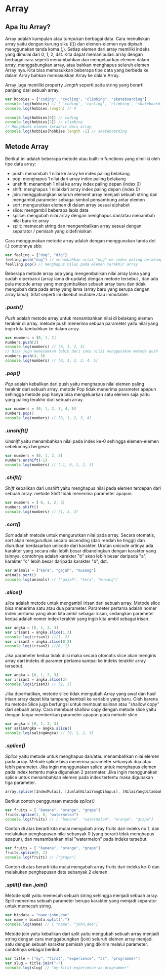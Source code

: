 # Array

## Apa itu Array?
Array adalah kumpulan atau tumpukan berbagai data. Cara menuliskan array yaitu dengan kurung siku ([]) dan elemen-elemen nya dipisah menggunakan tanda koma (,). Setiap elemen dari array memiliki indeks yang dimulai dari 0, 1, 2, dst. Kita dapat memanipulasi array dengan berbagai cara seperti menambahkan dan mengeluarkan elemen dalam array, menggabungkan array, atau bahkan menghapus seluruh elemen Array nya. Kita bisa memasukkan beberapa tipe data yang berbeda ke dalam Array bahkan memasukkan Array ke dalam Array.

Array juga memiliki property *.length* seperti pada string yang berarti panjang dari sebuah array.

```js
var hobbies = ["coding", "cycling", "climbing", "skateboarding"] 
console.log(hobbies) // [ 'coding', 'cycling', 'climbing', 'skateboarding' ]
console.log(hobbies.length) // 4 
 
console.log(hobbies[0]) // coding
console.log(hobbies[2]) // climbing
// Mengakses elemen terakhir dari array
console.log(hobbies[hobbies.length -1] // skateboarding
```

## Metode Array
Berikut ini adalah beberapa metode atau built-in functions yang dimiliki oleh tipe data array:
- push: menambah 1 nilai ke array ke index paling belakang
- pop: menghapus 1 nilai dari array index paling belakang
- unshift: menambah 1 nilai ke array index paling depan (index 0)
- shift: menghapus 1 nilai dari array index paling depan (index 0)
- join: menggabungkan seluruh element array menjadi sebuah string dan mengambil parameter sebagai simbol penyambung antar elemen
- sort: mengurutkan elemen di dalam array sesuai alphabet
- slice: mengambil beberapa lapis data
- splice: mengubah nilai array dengan menghapus dan/atau menambah nilai baru ke array
- split: memecah string dan mengembalikan array sesuai dengan separator / pemisah yang didefinisikan

Cara menggunakan metode array adalah dengan menggunakan tanda dot (.) contohnya sbb:

```js
var feeling = ["dag", "dig"]
feeling.push("dug") // menambahkan nilai "dug" ke index paling belakang
feelling.pop() // menghapus nilai pada elemen terakhir array
```

Beberapa metode array ada yang mengembalikan nilai array lama yang sudah diperbarui (array lama di-update) dengan metode tersebut , dan ada pula metode array yang mengembalikan sebuah array baru dan tidak mengubah data pada array yang lama (array baru yang serupa dengan array lama). Sifat seperti ini disebut mutable atau immutable.

### *.push()*
*Push* adalah metode array untuk menambahkan nilai di belakang elemen terakhir di array. metode push menerima sebuah parameter yaitu nilai yang ingin kita tambahkan ke dalam array.

```js
var numbers = [0, 1, 2]
numbers.push(3)
console.log(numbers) // [0, 1, 2, 3]
// Bisa juga memasukkan lebih dari satu nilai menggunakan metode push
numbers.push(4, 5)
console.log(numbers) // [0, 1, 2, 3, 4, 5] 
```
### *.pop()*
*Pop* adalah kebalikan dari push yaitu menghapus nilai elemen paling terakhir dari sebuah array. metode Pop tidak menerima parameter apapun sehingga metode pop hanya bisa mengeluarkan satu elemen saja yaitu yang paling terakhir dari sebuah array.

```js 
var numbers = [0, 1, 2, 3, 4, 5]
numbers.pop() 
console.log(numbers) // [0, 1, 2, 3, 4] 
``` 

### *.unshift()*
*Unshift* yaitu menambahkan nilai pada index ke-0 sehingga elemen-elemen sebelumnya bergeser.

```js
var numbers = [0, 1, 2, 3]
numbers.unshift(-1) 
console.log(numbers) // [-1, 0, 1, 2, 3]
``` 

### *.shift()*
*Shift* kebalikan dari unshift yaitu menghapus nilai pada elemen terdepan dari sebuah array. metode Shift tidak menerima parameter apapun.

```js
var numbers = [ 0, 1, 2, 3]
numbers.shift()
console.log(numbers) // [1, 2, 3] 
``` 

### *.sort()*
*Sort* adalah metode untuk mengurutkan nilai pada array. Secara otomatis, sort akan mengurutkan secara ascending (dari rendah ke tinggi) dan diurutkan berdasarkan unicode dari karakter. Urutan unicode artinya ada karakter yang secara nilai lebih besar dibandingkan dengan karakter yang lainnya. contohnya adalah karakter "b" akan lebih besar daripada "a", karakter "c" lebih besar daripada karakter "b", dst.

```js
var animals = ["kera", "gajah", "musang"] 
animals.sort()
console.log(animals) // ["gajah", "kera", "musang"]
``` 

### *.slice()*
*slice* adalah metode untuk mengambil irisan dari sebuah array. Metode slice bisa menerima satu atau dua parameter. Parameter pertama adalah nomer index pertama yang akan kita ambil sebagai irisan, sedangkan parameter kedua adalah nomer index terakhir yang ingin kita ambil sebagai irisan.

```js
var angka = [0, 1, 2, 3]
var irisan1 = angka.slice(1,3) 
console.log(irisan1) //[1, 2]
var irisan2 = angka.slice(0,2)
console.log(irisan2) //[0, 1] 
``` 

Jika parameter kedua tidak diisi maka secara otomatis slice akan mengiris array dari indeks di paramer pertama sampai ke indeks terakhir array tersebut.

```js
var angka = [0, 1, 2, 3]
var irisan3 = angka.slice(2)
console.log(irisan3) // [2, 3] 
```

Jika diperhatikan, metode slice tidak mengubah Array yang awal dan hasil irisan array dapat kita tampung kembali ke variable yang baru. Oleh karena itu metode Slice juga berfungsi untuk membuat salinan atau "shallow copy" dari sebuah array. Cara membuat shallow copy dengan metode slice yaitu dengan tanpa memberikan parameter apapun pada metode slice.

```js
var angka = [0, 1, 2, 3]
var salinAngka = angka.slice()
console.log(salingAngka) // [0, 1, 2, 3]
```

### *.splice()*
*Splice* yaitu metode untuk menghapus dan/atau menambahkan nilai elemen pada array. Metode splice bisa menerima parameter sebanyak dua atau lebih parameter. Jika ingin menggunakan splice untuk menghapus elemen pada index tertentu maka digunakan 2 paramater. Jika ingin menggunakan splice untuk menambahkan elemen pada index tertentu maka digunakan tiga parameter.
```js
array.splice([IndexMulai], [JumlahNilaiYangDihapus], [NilaiYangDitambahkan1], [NilaiYangDitambahkan2], ...);
```

Berikut contoh penggunaan metode *splice()*
```js
var fruits = [ "banana", "orange", "grape"]
fruits.splice(1, 0, "watermelon") 
console.log(fruits) // [ "banana", "watermelon", "orange", "grape"]
```

Contoh di atas berarti kita mulai mengubah array fruits dari indeks no 1, dan melakukan penghapusan nilai sebanyak 0 (yang berarti tidak menghapus apapun), dan menambahkan nilai "watermelon" pada indeks tersebut.

```js
var fruits = [ "banana", "orange", "grape"]
fruits.splice(0, 2)
console.log(fruits) // ["grape"]
```

Contoh di atas berarti kita mulai mengubah array fruits dari indeks ke-0 dan melakukan penghapusan data sebanyak 2 elemen.

### *.split()* dan *.join()*
 
Metode split yaitu memecah sebuah string sehingga menjadi sebuah array. Split menerima sebuah parameter berupa karakter yang menjadi separator untuk memecah string.

```js
var biodata = "name:john,doe" 
var name = biodata.split(":")
console.log(name) // [ "name", "john,doe"] 
```

Metode join yaitu kebalikan dari split yaitu mengubah sebuah array menjadi string dengan cara menggabungkan (join) seluruh elemen array menjadi satu dengan sebuah karakter pemisah yang dikirim melalui parameter. contohnya sebagai berikut:

```js
var title = ["my", "first", "experience", "as", "programmer"] 
var slug = title.join("-")
console.log(slug) // "my-first-experience-as-programmer"
```